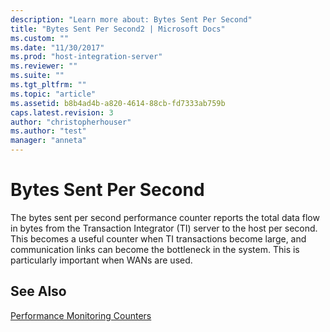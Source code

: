 ```yaml
---
description: "Learn more about: Bytes Sent Per Second"
title: "Bytes Sent Per Second2 | Microsoft Docs"
ms.custom: ""
ms.date: "11/30/2017"
ms.prod: "host-integration-server"
ms.reviewer: ""
ms.suite: ""
ms.tgt_pltfrm: ""
ms.topic: "article"
ms.assetid: b8b4ad4b-a820-4614-88cb-fd7333ab759b
caps.latest.revision: 3
author: "christopherhouser"
ms.author: "test"
manager: "anneta"
---
```

# Bytes Sent Per Second
The bytes sent per second performance counter reports the total data flow in bytes from the Transaction Integrator (TI) server to the host per second. This becomes a useful counter when TI transactions become large, and communication links can become the bottleneck in the system. This is particularly important when WANs are used.  
  
## See Also  
 [Performance Monitoring Counters](../core/performance-monitoring-counters2.md)
